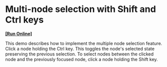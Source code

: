 # Multi-node selection with Shift and Ctrl keys
<!-- run online -->
**[[Run Online]](https://codecentral.devexpress.com/e445/)**
<!-- run online end -->


<p>This demo describes how to implement the multiple node selection feature. Click a node holding the Ctrl key. This toggles the node's selected state preserving the previous selection. To select nodes between the clicked node and the previously focused node, click a node holding the Shift key.</p>

<br/>


